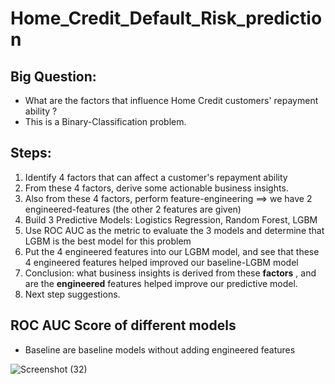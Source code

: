 # Home_Credit_Default_Risk_prediction

## Big Question: 
- What are the factors that influence Home Credit customers' repayment ability ?
- This is a Binary-Classification problem.

## Steps: 
1. Identify 4 factors that can affect a customer's repayment ability
2. From these 4 factors, derive some actionable business insights.
3. Also from these 4 factors, perform feature-engineering ==> we have 2 engineered-features (the other 2 features are given)
4. Build 3 Predictive Models: Logistics Regression, Random Forest, LGBM 
5. Use ROC AUC as the metric to evaluate the 3 models and determine that LGBM is the best model for this problem 
6. Put the 4 engineered features into our LGBM model, and see that these 4 engineered features helped improved our baseline-LGBM model
7. Conclusion: what business insights is derived from these **factors** , and are the **engineered** features helped improve our predictive model.
8. Next step suggestions.

## ROC AUC Score of different models
- Baseline are baseline models without adding engineered features


![Screenshot (32)](https://github.com/DannyQN123/Home_Credit_Default_Risk_prediction/assets/107457149/e03257de-0fd7-460f-91dc-8750c14adf45)
